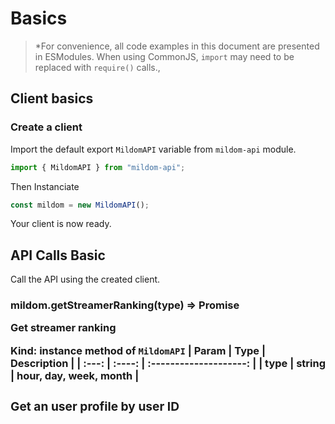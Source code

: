 # Basics

> \*For convenience, all code examples in this document are presented in ESModules. When using CommonJS, `import` may need to be replaced with `require()` calls.,

## Client basics

### Create a client

Import the default export `MildomAPI` variable from `mildom-api` module.

```js
import { MildomAPI } from "mildom-api";
```

Then Instanciate

```js
const mildom = new MildomAPI();
```

Your client is now ready.

## API Calls Basic

Call the API using the created client.

### mildom.getStreamerRanking(type) => Promise<object>

Get streamer ranking

Kind: instance method of `MildomAPI`
| Param | Type | Description |
| :---: | :----: | :--------------------: |
| type | string | hour, day, week, month |

### Get an user profile by user ID
